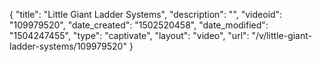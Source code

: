 {
    "title": "Little Giant Ladder Systems",
    "description": "",
    "videoid": "109979520",
    "date_created": "1502520458",
    "date_modified": "1504247455",
    "type": "captivate",
    "layout": "video",
    "url": "\/v\/little-giant-ladder-systems\/109979520"
}